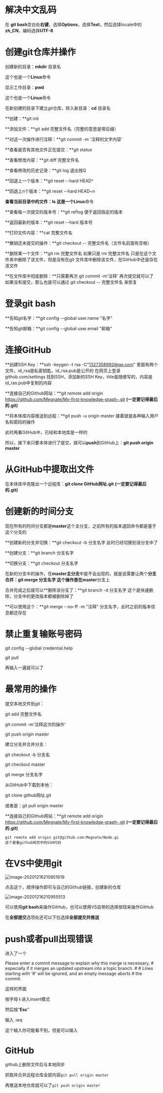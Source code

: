 # 解决中文乱码

在 **git bash**空白处**右键**，选择**Options**，选择**Text**，然后选择locale中的**zh_CN**，编码选择**UTF-8**

# 创建git仓库并操作

创建新的目录：**mkdir** 目录名

这个也是一个**Linux**命令

显示工作目录：**pwd**

这个也是一个**Linux**命令

在新创建的目录下建立git仓库，转入新目录：**cd** 目录名

**创建：**git  init

**添加文件：**git add 完整文件名（完整的意思是带后缀）

**对这一次操作进行注释：**git commit -m '注释的文字内容'

**查看是否有其他文件正在提交：**git status

**查看修改内容：**git diff 完整文件名

**查看修改的历史记录：**git log   退出按Q

**回退上一个版本：**git reset --hard HEAD^

**回退上n个版本：**git reset --hard HEAD~n

**查看当前目录中的文件：**ls            这是一个**Linux**命令

**查看每一次提交的版本号：**git reflog            便于返回指定的版本

**返回最新的版本：**git reset --hard 版本号

**打印文件内容：**cat 完整文件名

**撤销还未提交的操作：**git checkout -- 完整文件名（文件名前面有空格）

**删除某一个文件：**git rm 完整文件名
	如果只是   rm 完整文件名   只是在这个文件夹中删除了该文件，但是没有在git 文件库中删除该文件，在GitHub中还是存在该文件

**在文件库中彻底删除：**只需要再次 git commit -m'注释'   再次提交就可以了
	如果没有提交，那么也是可以通过  git checkout -- 完整文件名  来恢复

# 登录git bash

**告知git名字：**git config --global user.name "名字"

**告知git邮箱：**git config --global user.email "邮箱"

# 连接GitHub

**创建SSH Key：**ssh -keygen -t rsa -C"1327358992@qq.com"
	里面有两个文件，id_rsa是私密钥匙，id_rsa.pub是公开的
	在网页上登录github.com/settings   找到SSH，添加新的SSH Key，title是随便写的，内容是id_ras.pub中复制的内容

**连接自己的Github网站：**git remote add origin https://github.com/Megnate/My-first-knowledge-graph-.git      **(一定要记得最后的.git)**

**将本体库内容推送到远程：**git push -u origin master
	接着就是各种输入用户名和密码的操作

此时再看GitHub中，已经和本地库是一样的

所以，接下来只要本体进行了提交，就可以**push**到GitHub上：**git push origin master**

# 从GitHub中提取出文件

在本体库中克隆出一个远程库：**git clone GitHub网址.git**       **(一定要记得最后的.git)**

# 创建新的时间分支

现在所有的时间分支都是**master**这个主分支，之前所有的版本退回命令都是基于这个分支的

**创建新的分支并切换：**git checkout -b 分支名字     此时已经切换到该分支中了

**创建分支：**git branch 分支名字

**切换分支：**git checkout 分支名字

在新的分支中的操作，在**master主分支**中是不会出现的，就是说需要让两个**分支合并：**git merge 分支名字   这个操作是在**master**分支上

合并完成之后就可以**删除该分支了：**git branch -d 分支名字
	这个是快速删除，分支中的更改版本都被删除掉了

**可以使用这个：**git merge --no-ff -m "注释" 分支名字，此时之前的版本信息都还存在

# 禁止重复输账号密码

git config --global credential.help

git pull

再输入一遍就可以了

# 最常用的操作

提交本地文件到git：

git add 完整文件名

git commit -m'注释这次的操作'

git push origin master

建立分支并合并分支：

git checkout -b 分支名

git checkout master

git merge 分支名字

从GitHub中下载到本地：

git clone github网址.git

或者是：git pull origin master

**连接自己的Github网站：**git remote add origin https://github.com/Megnate/My-first-knowledge-graph-.git      **(一定要记得最后的.git)**

```git
git remote add origin git@github.com:Megnate/Node.gi
这个是看github网页中的SSH代码
```

# 在VS中使用git

![image-20201216210851619](C:\Users\梅桂楠\AppData\Roaming\Typora\typora-user-images\image-20201216210851619.png)

点击这个，顺序操作即可与自己的Github链接，创建新的仓库

![image-20201216210955513](C:\Users\梅桂楠\AppData\Roaming\Typora\typora-user-images\image-20201216210955513.png)

可以使用**git bash**来操作GitHub，也可以使用VS自带的选择按钮来操作GitHub

在**全部提交**选项处还可以下拉选择**全部提交并推送**

# push或者pull出现错误

进入了一个

Please enter a commit message to explain why this merge is necessary, # especially if it merges an updated upstream into a topic branch. # # Lines starting with ‘#’ will be ignored, and an empty message aborts # the commit.

这样的界面

按字母 **i** 进入insert模式

然后按“**Esc**”

输入   :wq

这个输入你可能看不到，但是可以输入

# GitHub

github上删除文件后与本地同步

抓取并合并远程仓库全部内容`git pull origin master`

再推送本地仓库就可以了`git push origin master`